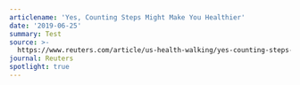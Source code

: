 ```yaml
---
articlename: 'Yes, Counting Steps Might Make You Healthier'
date: '2019-06-25'
summary: Test
source: >-
  https://www.reuters.com/article/us-health-walking/yes-counting-steps-might-make-you-healthier-idUSKCN1TQ2P0
journal: Reuters
spotlight: true
---
```


